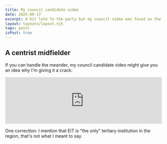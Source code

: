 ```yaml
---
title: My council candidate video
date: 2025-09-17
excerpt: A bit late to the party but my council video was found on the cutting room floor and is now available.
layout: layouts/layout.njk
tags: posts
isPost: true
---
```


## A centrist midfielder

If you can handle the meander, my council candidate video might give you an idea why I'm giving it a crack: 

<div class="video-container">
    <iframe width="100%" src="https://www.youtube.com/embed/6JF0NoWQX0E?si=EUqsAmYV3roUdO3J" title="YouTube video player" frameborder="0" allow="accelerometer; autoplay; clipboard-write; encrypted-media; gyroscope; picture-in-picture; web-share" referrerpolicy="strict-origin-when-cross-origin" allowfullscreen></iframe>
</div>

One correction: I mention that EIT is "the only" tertiary institution in the region, that's not what I meant to say. 

